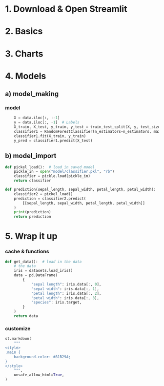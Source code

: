# 1. Download & Open Streamlit

# 2. Basics

# 3. Charts

# 4. Models 

## a) model_making

### model

```python
    X = data.iloc[:, :-1]
    y = data.iloc[:, -1]  # Labels
    X_train, X_test, y_train, y_test = train_test_split(X, y, test_size=0.3)
    classifier1 = RandomForestClassifier(n_estimators=n_estimators, max_depth=max_depth)
    classifier1.fit(X_train, y_train)
    y_pred = classifier1.predict(X_test)
```

## b) model_import
```python
def pickel_load():  # load in saved model
    pickle_in = open("model/classifier.pkl", "rb")
    classifier = pickle.load(pickle_in)
    return classifier
```

```python
def prediction(sepal_length, sepal_width, petal_length, petal_width):
    classifier2 = pickel_load()
    prediction = classifier2.predict(
        [[sepal_length, sepal_width, petal_length, petal_width]]
    )
    print(prediction)
    return prediction
```


# 5. Wrap it up

### cache & functions
```python
def get_data():  # load in the data
    # the data
    iris = datasets.load_iris()
    data = pd.DataFrame(
        {
            "sepal length": iris.data[:, 0],
            "sepal width": iris.data[:, 1],
            "petal length": iris.data[:, 2],
            "petal width": iris.data[:, 3],
            "species": iris.target,
        }
    )
    return data
```

### customize
```python
st.markdown(
    """
<style>
.main {
    background-color: #81B29A;
}
</style>
    """,
    unsafe_allow_html=True,
)
```